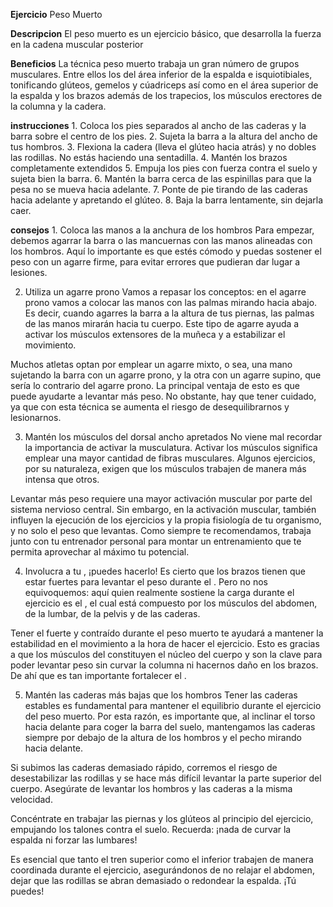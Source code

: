 **Ejercicio**
    Peso Muerto

**Descripcion**
    El peso muerto es un ejercicio básico, que desarrolla la fuerza en la cadena muscular posterior

**Beneficios**
    La técnica peso muerto trabaja un gran número de grupos musculares. Entre ellos los del área inferior de la espalda e isquiotibiales, tonificando glúteos, gemelos y cúadriceps así como en el área superior de la espalda y los brazos además de los trapecios, los músculos erectores de la columna y la cadera.

**instrucciones**
    1. Coloca los pies separados al ancho de las caderas y la barra sobre el centro de los pies.
2. Sujeta la barra a la altura del ancho de tus hombros.
3. Flexiona la cadera (lleva el glúteo hacia atrás) y no dobles las rodillas. No estás haciendo una sentadilla.
4. Mantén los brazos completamente extendidos
5. Empuja los pies con fuerza contra el suelo y sujeta bien la barra.
6. Mantén la barra cerca de las espinillas para que la pesa no se mueva hacia adelante.
7. Ponte de pie tirando de las caderas hacia adelante y apretando el glúteo.
8. Baja la barra lentamente, sin dejarla caer.

**consejos**
    1. Coloca las manos a la anchura de los hombros
Para empezar, debemos agarrar la barra o las mancuernas con las manos alineadas con los hombros. Aquí lo importante es que estés cómodo y puedas sostener el peso con un agarre firme, para evitar errores que pudieran dar lugar a lesiones.

2. Utiliza un agarre prono
Vamos a repasar los conceptos: en el agarre prono vamos a colocar las manos con las palmas mirando hacia abajo. Es decir, cuando agarres la barra a la altura de tus piernas, las palmas de las manos mirarán hacia tu cuerpo. Este tipo de agarre ayuda a activar los músculos extensores de la muñeca y a estabilizar el movimiento. 

Muchos atletas optan por emplear un agarre mixto, o sea, una mano sujetando la barra con un agarre prono, y la otra con un agarre supino, que sería lo contrario del agarre prono. La principal ventaja de esto es que puede ayudarte a levantar más peso. No obstante, hay que tener cuidado, ya que con esta técnica se aumenta el riesgo de desequilibrarnos y lesionarnos. 

3. Mantén los músculos del dorsal ancho apretados
No viene mal recordar la importancia de activar la musculatura. Activar los músculos significa emplear una mayor cantidad de fibras musculares. Algunos ejercicios, por su naturaleza, exigen que los músculos trabajen de manera más intensa que otros.

Levantar más peso requiere una mayor activación muscular por parte del sistema nervioso central. Sin embargo, en la activación muscular, también influyen la ejecución de los ejercicios y la propia fisiología de tu organismo, y no solo el peso que levantas. Como siempre te recomendamos, trabaja junto con tu entrenador personal para montar un entrenamiento que te permita aprovechar al máximo tu potencial.

4. Involucra a tu , ¡puedes hacerlo!
Es cierto que los brazos tienen que estar fuertes para levantar el peso durante el . Pero no nos equivoquemos: aquí quien realmente sostiene la carga durante el ejercicio es el , el cual está compuesto por los músculos del abdomen, de la lumbar, de la pelvis y de las caderas.

Tener el  fuerte y contraído durante el peso muerto te ayudará a mantener la estabilidad en el movimiento a la hora de hacer el ejercicio. Esto es gracias a que los músculos del  constituyen el núcleo del cuerpo y son la clave para poder levantar peso sin curvar la columna ni hacernos daño en los brazos. De ahí que es tan importante fortalecer el .

5. Mantén las caderas más bajas que los hombros
Tener las caderas estables es fundamental para mantener el equilibrio durante el ejercicio del peso muerto. Por esta razón, es importante que, al inclinar el torso hacia delante para coger la barra del suelo, mantengamos las caderas siempre por debajo de la altura de los hombros y el pecho mirando hacia delante.

Si subimos las caderas demasiado rápido, corremos el riesgo de desestabilizar las rodillas y se hace más difícil levantar la parte superior del cuerpo. Asegúrate de levantar los hombros y las caderas a la misma velocidad. 

Concéntrate en trabajar las piernas y los glúteos al principio del ejercicio, empujando los talones contra el suelo. Recuerda: ¡nada de curvar la espalda ni forzar las lumbares! 

Es esencial que tanto el tren superior como el inferior trabajen de manera coordinada durante el ejercicio, asegurándonos de no relajar el abdomen, dejar que las rodillas se abran demasiado o redondear la espalda. ¡Tú puedes!